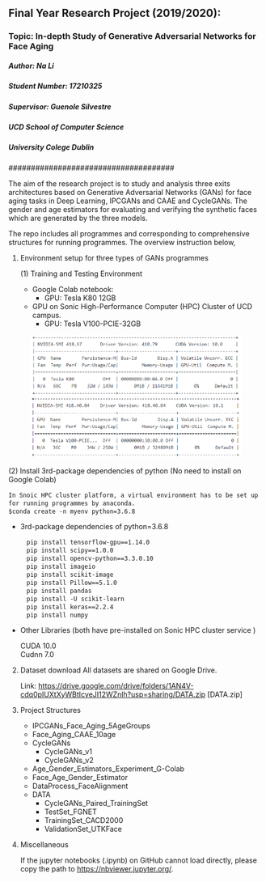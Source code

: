 ## Final Year Research Project (2019/2020):
### Topic: In-depth Study of Generative Adversarial Networks for Face Aging ###

##### Author: Na Li
##### Student Number: 17210325 
##### Supervisor: Guenole Silvestre 
##### UCD School of Computer Science
##### University Colege Dublin 
##################################### 

The aim of the research project is to study and analysis three exits architectures based on Generative Adversarial Networks (GANs) for face aging tasks in Deep Learning, IPCGANs and CAAE and CycleGANs. The gender and age estimators for evaluating and verifying the synthetic faces which are generated by the three models.

The repo includes all programmes and corresponding to comprehensive structures for running programmes.
The overview instruction below,
1. Environment setup for three types of GANs programmes

	 (1) Training and Testing Environment
	  - Google Colab notebook:
	     - GPU: Tesla K80 12GB
	  - GPU on Sonic High-Performance Computer (HPC) Cluster of UCD campus.
	     - GPU: Tesla V100-PCIE-32GB
<p align="center">
  <img src="infor/GPU_colab.PNG" height="120",width="800"> 
  <img src="infor/GPU_sonic.PNG" height="120",width="800">  
</p>
	 (2) Install 3rd-package dependencies of python (No need to install on Google Colab)
	 
    In Snoic HPC cluster platform, a virtual environment has to be set up for running programmes by anaconda. 
    $conda create -n myenv python=3.6.8
	  
- 3rd-package dependencies of python=3.6.8

```
     pip install tensorflow-gpu==1.14.0
     pip install scipy==1.0.0
     pip install opencv-python==3.3.0.10
     pip install imageio
     pip install scikit-image
     pip install Pillow==5.1.0
     pip install pandas
     pip install -U scikit-learn
     pip install keras==2.2.4
     pip install numpy 

 ```

- Other Libraries (both have pre-installed on Sonic HPC cluster service )
   
   CUDA 10.0 \
   Cudnn 7.0
   
2. Dataset download 
All datasets are shared on Google Drive.

    Link:  https://drive.google.com/drive/folders/1AN4V-cdq0pIUXtXyWBtIcveJI12WZnlh?usp=sharing/DATA.zip [DATA.zip]

3. Project Structures 
        
	- IPCGANs_Face_Aging_5AgeGroups
	- Face_Aging_CAAE_10age
	- CycleGANs
	   - CycleGANs_v1
	   - CycleGANs_v2
	- Age_Gender_Estimators_Experiment_G-Colab
	- Face_Age_Gender_Estimator	
	- DataProcess_FaceAlignment
	- DATA
	   - CycleGANs_Paired_TrainingSet
	   - TestSet_FGNET
	   - TrainingSet_CACD2000
	   - ValidationSet_UTKFace

4. Miscellaneous
   
   If the jupyter notebooks (.ipynb) on GitHub cannot load directly, please copy the path to https://nbviewer.jupyter.org/.
